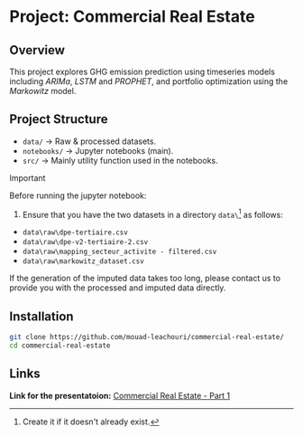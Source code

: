 # Project: Commercial Real Estate

## Overview
This project explores GHG emission prediction using timeseries models including _ARIMa_, _LSTM_ and _PROPHET_, and portfolio optimization using the _Markowitz_ model.

## Project Structure
- `data/` → Raw & processed datasets.
- `notebooks/` → Jupyter notebooks (main).
- `src/` → Mainly utility function used in the notebooks.

>[!IMPORTANT]
>Before running the jupyter notebook:
>1. Ensure that you have the two datasets in a directory `data\`[^1] as follows:
>- `data\raw\dpe-tertiaire.csv`
>- `data\raw\dpe-v2-tertiaire-2.csv`
>- `data\raw\mapping_secteur_activite - filtered.csv`
>- `data\raw\markowitz_dataset.csv`
>
> If the generation of the imputed data takes too long, please contact us to provide you with the processed and imputed data directly.

## Installation
```bash
git clone https://github.com/mouad-leachouri/commercial-real-estate/
cd commercial-real-estate
```

## Links
**Link for the presentatoion:** [Commercial Real Estate - Part 1](https://docs.google.com/presentation/d/1cXeATyDPBea_HoZfHvkXEK8rSgYQsnIs82DDm8zaG5w/edit?usp=sharing)

[^1]: Create it if it doesn't already exist.
